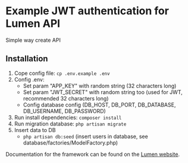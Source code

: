 # Example JWT authentication for Lumen API

Simple way create API

## Installation

1. Cope config file: `cp .env.example .env`
2. Config .env:
    - Set param "APP_KEY" with random string (32 characters long)
    - Set param "JWT_SECRET" with random string too (used for JWT, recommended 32 characters long)
    - Config database config (DB_HOST, DB_PORT, DB_DATABASE, DB_USERNAME, DB_PASSWORD)
3. Run install dependencies: `composer install`
4. Run migration database: `php artisan migrate`
5. Insert data to DB
    - `php artisan db:seed` (insert users in database, see database/factories/ModelFactory.php)

Documentation for the framework can be found on the [Lumen website](http://lumen.laravel.com/docs).
